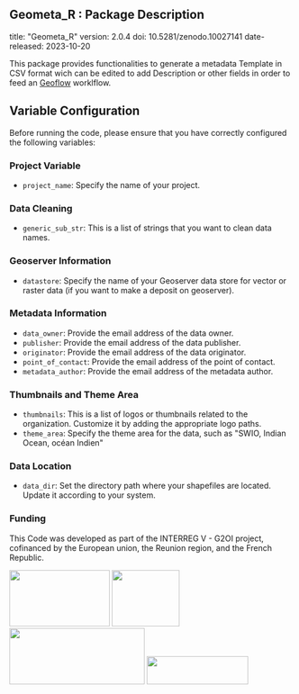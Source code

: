## Geometa_R : Package Description
title: "Geometa_R"
version: 2.0.4
doi: 10.5281/zenodo.10027141
date-released: 2023-10-20

This package provides functionalities to generate a metadata Template in CSV format wich can be edited to add Description or other fields in order to feed an [Geoflow](https://github.com/r-geoflow/geoflow) worklflow.

## Variable Configuration

Before running the code, please ensure that you have correctly configured the following variables:

### Project Variable

-   `project_name`: Specify the name of your project.

### Data Cleaning

-   `generic_sub_str`: This is a list of strings that you want to clean data names. 

### Geoserver Information

-   `datastore`: Specify the name of your Geoserver data store for vector or raster data (if you want to make a deposit on geoserver).

### Metadata Information

-   `data_owner`: Provide the email address of the data owner.
-   `publisher`: Provide the email address of the data publisher.
-   `originator`: Provide the email address of the data originator.
-   `point_of_contact`: Provide the email address of the point of contact.
-   `metadata_author`: Provide the email address of the metadata author.

### Thumbnails and Theme Area

-   `thumbnails`: This is a list of logos or thumbnails related to the organization. Customize it by adding the appropriate logo paths.
-   `theme_area`: Specify the theme area for the data, such as "SWIO, Indian Ocean, océan Indien"

### Data Location

-   `data_dir`: Set the directory path where your shapefiles are located. Update it according to your system.

### Funding
This Code was developed as part of the INTERREG V - G2OI project, cofinanced by the European union, the Reunion region, and the French Republic.

<div  style="float:left;">
	<img height=100  width=178  src="https://upload.wikimedia.org/wikipedia/commons/b/b7/Flag_of_Europe.svg">
	<img height=100  width=120 src="https://upload.wikimedia.org/wikipedia/fr/thumb/2/22/Republique-francaise-logo.svg/512px-Republique-francaise-logo.svg.png?20201008150502"   >
	<img height=100  width=240  src="https://upload.wikimedia.org/wikipedia/fr/3/3b/Logolareunion.png">
	<img height=50  width=180  src="https://regionreunion.com/IMG/jpg/interreg_vi_fr.jpg">
</div>
<br>
